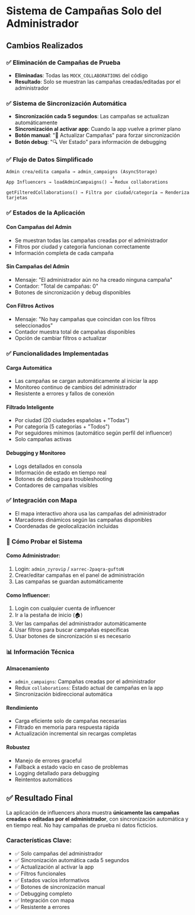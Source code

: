 # Sistema de Campañas Solo del Administrador

## Cambios Realizados

### ✅ Eliminación de Campañas de Prueba
- **Eliminadas**: Todas las `MOCK_COLLABORATIONS` del código
- **Resultado**: Solo se muestran las campañas creadas/editadas por el administrador

### ✅ Sistema de Sincronización Automática
- **Sincronización cada 5 segundos**: Las campañas se actualizan automáticamente
- **Sincronización al activar app**: Cuando la app vuelve a primer plano
- **Botón manual**: "🔄 Actualizar Campañas" para forzar sincronización
- **Botón debug**: "🔍 Ver Estado" para información de debugging

### ✅ Flujo de Datos Simplificado
```
Admin crea/edita campaña → admin_campaigns (AsyncStorage)
                                        ↓
App Influencers → loadAdminCampaigns() → Redux collaborations
                                              ↓
getFilteredCollaborations() → Filtra por ciudad/categoría → Renderiza tarjetas
```

### ✅ Estados de la Aplicación

#### **Con Campañas del Admin**
- Se muestran todas las campañas creadas por el administrador
- Filtros por ciudad y categoría funcionan correctamente
- Información completa de cada campaña

#### **Sin Campañas del Admin**
- Mensaje: "El administrador aún no ha creado ninguna campaña"
- Contador: "Total de campañas: 0"
- Botones de sincronización y debug disponibles

#### **Con Filtros Activos**
- Mensaje: "No hay campañas que coincidan con los filtros seleccionados"
- Contador muestra total de campañas disponibles
- Opción de cambiar filtros o actualizar

### ✅ Funcionalidades Implementadas

#### **Carga Automática**
- Las campañas se cargan automáticamente al iniciar la app
- Monitoreo continuo de cambios del administrador
- Resistente a errores y fallos de conexión

#### **Filtrado Inteligente**
- Por ciudad (20 ciudades españolas + "Todas")
- Por categoría (5 categorías + "Todos")
- Por seguidores mínimos (automático según perfil del influencer)
- Solo campañas activas

#### **Debugging y Monitoreo**
- Logs detallados en consola
- Información de estado en tiempo real
- Botones de debug para troubleshooting
- Contadores de campañas visibles

### ✅ Integración con Mapa
- El mapa interactivo ahora usa las campañas del administrador
- Marcadores dinámicos según las campañas disponibles
- Coordenadas de geolocalización incluidas

### 🔧 Cómo Probar el Sistema

#### **Como Administrador:**
1. Login: `admin_zyrovip` / `xarrec-2paqra-guftoN`
2. Crear/editar campañas en el panel de administración
3. Las campañas se guardan automáticamente

#### **Como Influencer:**
1. Login con cualquier cuenta de influencer
2. Ir a la pestaña de inicio (🏠)
3. Ver las campañas del administrador automáticamente
4. Usar filtros para buscar campañas específicas
5. Usar botones de sincronización si es necesario

### 📊 Información Técnica

#### **Almacenamiento**
- `admin_campaigns`: Campañas creadas por el administrador
- Redux `collaborations`: Estado actual de campañas en la app
- Sincronización bidireccional automática

#### **Rendimiento**
- Carga eficiente solo de campañas necesarias
- Filtrado en memoria para respuesta rápida
- Actualización incremental sin recargas completas

#### **Robustez**
- Manejo de errores graceful
- Fallback a estado vacío en caso de problemas
- Logging detallado para debugging
- Reintentos automáticos

## ✅ Resultado Final

La aplicación de influencers ahora muestra **únicamente las campañas creadas o editadas por el administrador**, con sincronización automática y en tiempo real. No hay campañas de prueba ni datos ficticios.

### Características Clave:
- ✅ Solo campañas del administrador
- ✅ Sincronización automática cada 5 segundos
- ✅ Actualización al activar la app
- ✅ Filtros funcionales
- ✅ Estados vacíos informativos
- ✅ Botones de sincronización manual
- ✅ Debugging completo
- ✅ Integración con mapa
- ✅ Resistente a errores